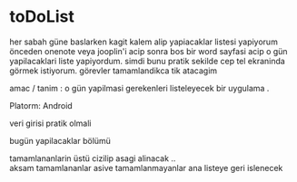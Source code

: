 # toDoList

her sabah güne baslarken kagit kalem alip yapiacaklar  listesi yapiyorum 
önceden onenote veya jooplin'i  acip  sonra bos bir word sayfasi acip o gün yapilacaklari liste yapiyordum. 
simdi bunu pratik sekilde cep tel ekraninda görmek istiyorum.  görevler tamamlandikca tik atacagim 

amac / tanim  :
o gün yapilmasi gerekenleri listeleyecek  bir uygulama . 

Platorm:
Android 


veri girisi pratik olmali

bugün yapilacaklar bölümü  

tamamlananlarin üstü cizilip asagi alinacak ..  
aksam tamamlananlar asive tamamlanmayanlar ana listeye geri islenecek  
